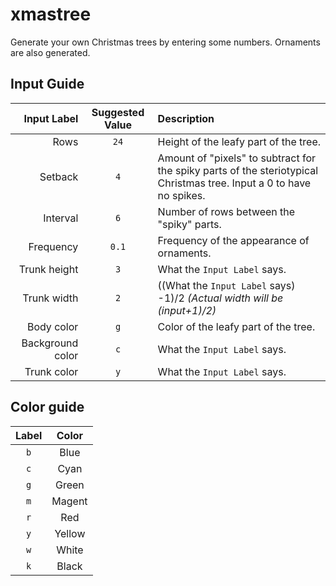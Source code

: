 # xmastree

Generate your own Christmas trees by entering some numbers. Ornaments are also generated.


## Input Guide
|      Input Label | Suggested Value | Description                                                                                                          |
|-----------------:|:---------------:|:---------------------------------------------------------------------------------------------------------------------|
|             Rows |       `24`      | Height of the leafy part of the tree.                                                                                |
|          Setback |       `4`       | Amount of "pixels" to subtract for the spiky parts of the steriotypical Christmas tree. Input a 0 to have no spikes. |
|         Interval |       `6`       | Number of rows between the "spiky" parts.                                                                            |
|        Frequency |       `0.1`     | Frequency of the appearance of ornaments.                                                                            |
|     Trunk height |       `3`       | What the `Input Label` says.                                                                                         |
|      Trunk width |       `2`       | ((What the `Input Label` says) -1)/2 *(Actual width will be (input+1)/2)*                                            |
|       Body color |       `g`       | Color of the leafy part of the tree.                                                                                 |
| Background color |       `c`       | What the `Input Label` says.                                                                                         |
|      Trunk color |       `y`       | What the `Input Label` says.                                                                                         |

## Color guide
| Label |  Color  |
|:-----:|:-------:|
|  `b`  |  Blue   |
|  `c`  |  Cyan   |
|  `g`  |  Green  |
|  `m`  |  Magent |
|  `r`  |  Red    |
|  `y`  |  Yellow |
|  `w`  |  White  |
|  `k`  |  Black  |
